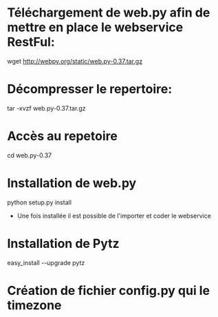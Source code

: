 # Téléchargement de web.py afin de mettre en place le webservice RestFul:

wget http://webpy.org/static/web.py-0.37.tar.gz

# Décompresser le repertoire:

tar -xvzf web.py-0.37.tar.gz

# Accès au repetoire 

cd web.py-0.37

# Installation de web.py

python setup.py install


* Une fois installée il est possible de l'importer et coder le webservice  

# Installation de Pytz

easy_install --upgrade pytz

# Création de fichier config.py qui le timezone
